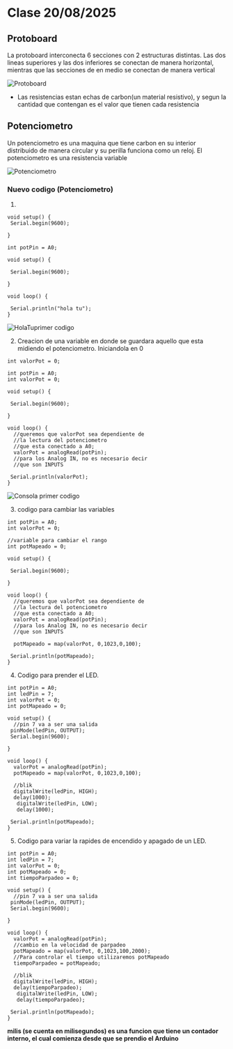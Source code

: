 # **Clase 20/08/2025** 

## Protoboard 

La protoboard interconecta 6 secciones con 2 estructuras distintas. Las dos lineas superiores y las dos inferiores se conectan de manera horizontal, mientras que las secciones de en medio se conectan de manera vertical 

![Protoboard]()


* Las resistencias estan echas de carbon(un material resistivo), y segun la cantidad que contengan es el valor que tienen cada resistencia 

## Potenciometro 

Un potenciometro es una maquina que tiene carbon en su interior distribuido de manera circular y su perilla funciona como un reloj. 
El potenciometro es una resistencia variable 

![Potenciometro]()

### **Nuevo codigo (Potenciometro)**

1. 

```
void setup() {
 Serial.begin(9600);

}
```

```
int potPin = A0;

void setup() {

 Serial.begin(9600);

}

void loop() {

 Serial.println("hola tu");
}
```

![HolaTuprimer codigo]()

2. Creacion de una variable en donde se guardara aquello que esta midiendo el potenciometro. 
Iniciandola en 0 

```
int valorPot = 0; 
```

```
int potPin = A0;
int valorPot = 0;

void setup() {

 Serial.begin(9600);

}

void loop() {
  //queremos que valorPot sea dependiente de 
  //la lectura del potenciometro
  //que esta conectado a A0;
  valorPot = analogRead(potPin);
  //para los Analog IN, no es necesario decir 
  //que son INPUTS

 Serial.println(valorPot);
}
```

![Consola primer codigo]()

3. codigo para cambiar las variables 

```
int potPin = A0;
int valorPot = 0;

//variable para cambiar el rango
int potMapeado = 0;

void setup() {

 Serial.begin(9600);

}

void loop() {
  //queremos que valorPot sea dependiente de 
  //la lectura del potenciometro
  //que esta conectado a A0;
  valorPot = analogRead(potPin);
  //para los Analog IN, no es necesario decir 
  //que son INPUTS

  potMapeado = map(valorPot, 0,1023,0,100);

 Serial.println(potMapeado);
}
```

4. Codigo para prender el LED.

```
int potPin = A0;
int ledPin = 7;
int valorPot = 0;
int potMapeado = 0;

void setup() {
  //pin 7 va a ser una salida 
 pinMode(ledPin, OUTPUT);
 Serial.begin(9600);

}

void loop() {
  valorPot = analogRead(potPin);
  potMapeado = map(valorPot, 0,1023,0,100);
  
  //blik
  digitalWrite(ledPin, HIGH);
  delay(1000);
   digitalWrite(ledPin, LOW);
   delay(1000);

 Serial.println(potMapeado);
}
```

5. Codigo para variar la rapides de encendido y apagado de un LED.

```
int potPin = A0;
int ledPin = 7;
int valorPot = 0;
int potMapeado = 0;
int tiempoParpadeo = 0;

void setup() {
  //pin 7 va a ser una salida 
 pinMode(ledPin, OUTPUT);
 Serial.begin(9600);

}

void loop() {
  valorPot = analogRead(potPin);
  //cambio en la velocidad de parpadeo 
  potMapeado = map(valorPot, 0,1023,100,2000);
  //Para controlar el tiempo utilizaremos potMapeado
  tiempoParpadeo = potMapeado;
  
  //blik
  digitalWrite(ledPin, HIGH);
  delay(tiempoParpadeo);
   digitalWrite(ledPin, LOW);
   delay(tiempoParpadeo);

 Serial.println(potMapeado);
}
```

**milis (se cuenta en milisegundos) es una funcion que tiene un contador interno, el cual comienza desde que se prendio el Arduino**

